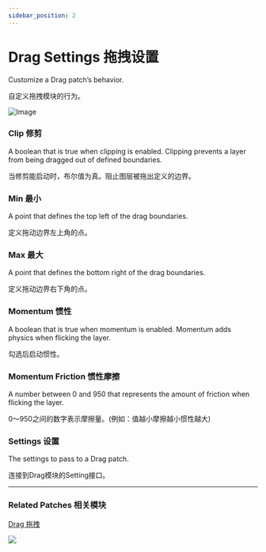 ```yaml
---
sidebar_position: 2
---
```


# Drag Settings 拖拽设置

Customize a Drag patch’s behavior.

自定义拖拽模块的行为。

![Image](https://s3.us-west-2.amazonaws.com/secure.notion-static.com/d399fca1-78b5-41da-a499-7aee3077ba14/Untitled.png?X-Amz-Algorithm=AWS4-HMAC-SHA256&X-Amz-Content-Sha256=UNSIGNED-PAYLOAD&X-Amz-Credential=AKIAT73L2G45EIPT3X45%2F20220602%2Fus-west-2%2Fs3%2Faws4_request&X-Amz-Date=20220602T170728Z&X-Amz-Expires=86400&X-Amz-Signature=533a3740ecd2ea2d3040fefdac66de7b9eabf7ed86de3c308a62781952d03c30&X-Amz-SignedHeaders=host&response-content-disposition=filename%20%3D%22Untitled.png%22&x-id=GetObject)

### Clip 修剪

A boolean that is true when clipping is enabled. Clipping prevents a layer from being dragged out of defined boundaries.

当修剪能启动时，布尔值为真。阻止图层被拖出定义的边界。

### Min 最小

A point that defines the top left of the drag boundaries.

定义拖动边界左上角的点。

### Max 最大

A point that defines the bottom right of the drag boundaries.

定义拖动边界右下角的点。

### Momentum 惯性

A boolean that is true when momentum is enabled. Momentum adds physics when flicking the layer.

勾选后启动惯性。

### Momentum Friction 惯性摩擦

A number between 0 and 950 that represents the amount of friction when flicking the layer.

0～950之间的数字表示摩擦量。(例如：值越小摩擦越小惯性越大)

### Settings 设置

The settings to pass to a Drag patch.

连接到Drag模块的Setting接口。

------

### Related Patches 相关模块

[Drag 拖拽](./Drag.md)

![](https://s3.us-west-2.amazonaws.com/secure.notion-static.com/123eede3-7f02-4dce-b456-e7a555c70350/Untitled.png?X-Amz-Algorithm=AWS4-HMAC-SHA256&X-Amz-Content-Sha256=UNSIGNED-PAYLOAD&X-Amz-Credential=AKIAT73L2G45EIPT3X45%2F20220602%2Fus-west-2%2Fs3%2Faws4_request&X-Amz-Date=20220602T170736Z&X-Amz-Expires=86400&X-Amz-Signature=2e8cc3d17054109c3668b89876463561392efea64d44dabfccda977101f5e25d&X-Amz-SignedHeaders=host&response-content-disposition=filename%20%3D%22Untitled.png%22&x-id=GetObject)
